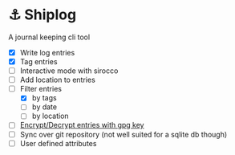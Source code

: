 # ⚓ Shiplog
A journal keeping cli tool

- [X] Write log entries
- [X] Tag entries
- [ ] Interactive mode with sirocco
- [ ] Add location to entries
- [ ] Filter entries
    + [X] by tags
    + [ ] by date
    + [ ] by location
- [ ] [Encrypt/Decrypt entries with gpg key](https://www.sqlite.org/see/doc/release/www/readme.wiki)
- [ ] Sync over git repository (not well suited for a sqlite db though)
- [ ] User defined attributes
